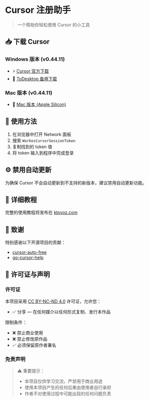 # Cursor 注册助手

> 一个帮助你轻松使用 Cursor 的小工具

## 📥 下载 Cursor

### Windows 版本 (v0.44.11)
- ⚡ [Cursor 官方下载](https://downloader.cursor.sh/builds/250103fqxdt5u9z/windows/nsis/x64)
- 🔄 [ToDesktop 备用下载](https://download.todesktop.com/230313mzl4w4u92/Cursor%20Setup%200.44.11%20-%20Build%20250103fqxdt5u9z-x64.exe)

### Mac 版本 (v0.44.11)
- 🍎 [Mac 版本 (Apple Silicon)](https://dl.todesktop.com/230313mzl4w4u92/versions/0.44.11/mac/zip/arm64)

## 🔐 使用方法

1. 在浏览器中打开 Network 面板
2. 搜索 `WorkosCursorSessionToken`
3. 复制找到的 token 值
4. 将 token 输入到程序中完成登录

## ⚙️ 禁用自动更新
为确保 Cursor 不会自动更新到不支持的新版本，建议禁用自动更新功能。

## 📖 详细教程
完整的使用教程将发布在 [ktovoz.com](https://ktovoz.com)

## 🙏 致谢
特别感谢以下开源项目的贡献：

- [cursor-auto-free](https://github.com/chengazhen/cursor-auto-free)
- [go-cursor-help](https://github.com/yuaotian/go-cursor-help)

## 📜 许可证与声明

### 许可证
本项目采用 [CC BY-NC-ND 4.0](https://creativecommons.org/licenses/by-nc-nd/4.0/) 许可证，允许您：
- ✅ 分享 — 在任何媒介以任何形式复制、发行本作品

限制条件：
- ❌ 禁止商业使用
- ❌ 禁止修改原作品
- ✅ 必须保留原作者署名

### 免责声明
> ⚠️ 重要提示：
> - 本项目仅供学习交流，严禁用于商业用途
> - 使用本项目产生的任何后果由使用者自行承担
> - 作者不对使用过程中可能出现的任何问题负责
